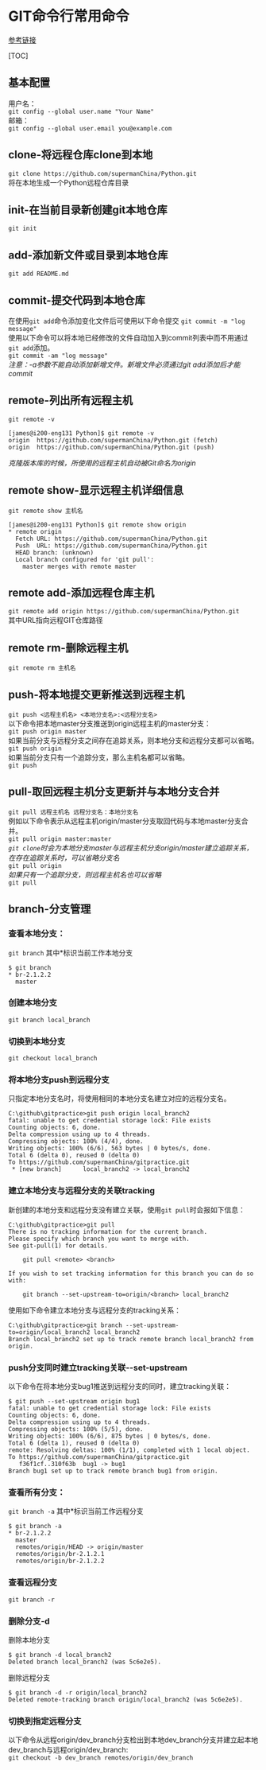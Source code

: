 # GIT命令行常用命令
[参考链接](http://www.ruanyifeng.com/blog/2014/06/git_remote.html)

[TOC]

## 基本配置
用户名：  
`git config --global user.name "Your Name"`  
邮箱：  
`git config --global user.email you@example.com`


## clone-将远程仓库clone到本地 
`git clone https://github.com/supermanChina/Python.git`  
将在本地生成一个Python远程仓库目录

## init-在当前目录新创建git本地仓库 
`git init`

## add-添加新文件或目录到本地仓库
  
`git add README.md`
## commit-提交代码到本地仓库
在使用`git add`命令添加变化文件后可使用以下命令提交 
`git commit -m "log message"`  
使用以下命令可以将本地已经修改的文件自动加入到commit列表中而不用通过`git add`添加。  
`git commit -am "log message"`  
*注意：-a参数不能自动添加新增文件。新增文件必须通过git add添加后才能commit*
## remote-列出所有远程主机 
`git remote -v`
```
[james@i200-eng131 Python]$ git remote -v
origin	https://github.com/supermanChina/Python.git (fetch)
origin	https://github.com/supermanChina/Python.git (push)
```
*克隆版本库的时候，所使用的远程主机自动被Git命名为origin*
## remote show-显示远程主机详细信息
`git remote show 主机名`
```
[james@i200-eng131 Python]$ git remote show origin
* remote origin
  Fetch URL: https://github.com/supermanChina/Python.git
  Push  URL: https://github.com/supermanChina/Python.git
  HEAD branch: (unknown)
  Local branch configured for 'git pull':
    master merges with remote master
```

## remote add-添加远程仓库主机  
`git remote add origin https://github.com/supermanChina/Python.git`  
其中URL指向远程GIT仓库路径

## remote rm-删除远程主机  
`git remote rm 主机名`

## push-将本地提交更新推送到远程主机
`git push <远程主机名> <本地分支名>:<远程分支名>`  
以下命令把本地master分支推送到origin远程主机的master分支：  
`git push origin master`  
如果当前分支与远程分支之间存在追踪关系，则本地分支和远程分支都可以省略。  
`git push origin`  
如果当前分支只有一个追踪分支，那么主机名都可以省略。  
`git push`

## pull-取回远程主机分支更新并与本地分支合并
`git pull 远程主机名 远程分支名：本地分支名`  
例如以下命令表示从远程主机origin/master分支取回代码与本地master分支合并。  
`git pull origin master:master`  
*`git clone`时会为本地分支master与远程主机分支origin/master建立追踪关系，在存在追踪关系时，可以省略分支名*  
`git pull origin`  
*如果只有一个追踪分支，则远程主机名也可以省略*  
`git pull`

## branch-分支管理
### 查看本地分支：
`git branch`  其中*标识当前工作本地分支  
```
$ git branch  
* br-2.1.2.2  
  master  
```
### 创建本地分支
```
git branch local_branch
```
### 切换到本地分支
```
git checkout local_branch
```
### 将本地分支push到远程分支
只指定本地分支名时，将使用相同的本地分支名建立对应的远程分支名。  
```
C:\github\gitpractice>git push origin local_branch2
fatal: unable to get credential storage lock: File exists
Counting objects: 6, done.
Delta compression using up to 4 threads.
Compressing objects: 100% (4/4), done.
Writing objects: 100% (6/6), 563 bytes | 0 bytes/s, done.
Total 6 (delta 0), reused 0 (delta 0)
To https://github.com/supermanChina/gitpractice.git
 * [new branch]      local_branch2 -> local_branch2
```
### 建立本地分支与远程分支的关联tracking
新创建的本地分支和远程分支没有建立关联，使用`git pull`时会报如下信息：
```
C:\github\gitpractice>git pull
There is no tracking information for the current branch.
Please specify which branch you want to merge with.
See git-pull(1) for details.

    git pull <remote> <branch>

If you wish to set tracking information for this branch you can do so with:

    git branch --set-upstream-to=origin/<branch> local_branch2
```
使用如下命令建立本地分支与远程分支的tracking关系：
```
C:\github\gitpractice>git branch --set-upstream-to=origin/local_branch2 local_branch2
Branch local_branch2 set up to track remote branch local_branch2 from origin.
```
### push分支同时建立tracking关联--set-upstream
以下命令在将本地分支bug1推送到远程分支的同时，建立tracking关联： 
```
$ git push --set-upstream origin bug1
fatal: unable to get credential storage lock: File exists
Counting objects: 6, done.
Delta compression using up to 4 threads.
Compressing objects: 100% (5/5), done.
Writing objects: 100% (6/6), 875 bytes | 0 bytes/s, done.
Total 6 (delta 1), reused 0 (delta 0)
remote: Resolving deltas: 100% (1/1), completed with 1 local object.
To https://github.com/supermanChina/gitpractice.git
   f36f1cf..310f63b  bug1 -> bug1
Branch bug1 set up to track remote branch bug1 from origin.
```
### 查看所有分支：
`git branch -a`  其中*标识当前工作远程分支  
```
$ git branch -a  
* br-2.1.2.2  
  master  
  remotes/origin/HEAD -> origin/master  
  remotes/origin/br-2.1.2.1  
  remotes/origin/br-2.1.2.2  
```
### 查看远程分支
`git branch -r`
### 删除分支-d
删除本地分支
```
$ git branch -d local_branch2
Deleted branch local_branch2 (was 5c6e2e5).
```
删除远程分支
```
$ git branch -d -r origin/local_branch2
Deleted remote-tracking branch origin/local_branch2 (was 5c6e2e5).
```

### 切换到指定远程分支
以下命令从远程origin/dev_branch分支检出到本地dev_branch分支并建立起本地dev_branch与远程origin/dev_branch:  
`git checkout -b dev_branch remotes/origin/dev_branch`